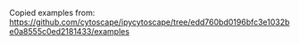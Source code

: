 Copied examples from:  
https://github.com/cytoscape/ipycytoscape/tree/edd760bd0196bfc3e1032be0a8555c0ed2181433/examples
